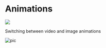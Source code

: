 # Animations
[![](https://jitpack.io/v/luv135/Advertisement.svg)](https://jitpack.io/#luv135/Advertisement)

Switching between video and image animations

![pic](gif/show.gif) 

